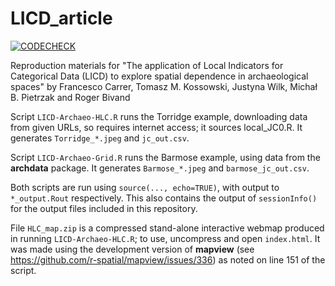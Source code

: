 # LICD_article

[![CODECHECK](https://codecheck.org.uk/img/codeworks-badge.svg)](https://zenodo.org/record/4279275)

Reproduction materials for "The application of Local Indicators for Categorical Data (LICD) to explore spatial dependence in archaeological spaces" by Francesco Carrer, Tomasz M. Kossowski, Justyna Wilk, Michał B. Pietrzak and Roger Bivand

Script `LICD-Archaeo-HLC.R` runs the Torridge example, downloading data from given URLs, so requires internet access; it sources local_JC0.R. It generates `Torridge_*.jpeg` and `jc_out.csv`.

Script `LICD-Archaeo-Grid.R` runs the Barmose example, using data from the **archdata** package. It generates `Barmose_*.jpeg` and `barmose_jc_out.csv`.

Both scripts are run using `source(..., echo=TRUE)`, with output to `*_output.Rout` respectively. This also contains the output  of `sessionInfo()` for the output files included in this repository.

File `HLC_map.zip` is a compressed stand-alone interactive webmap produced in running `LICD-Archaeo-HLC.R`; to use, uncompress and open `index.html`. It was made using the development version of **mapview** (see https://github.com/r-spatial/mapview/issues/336) as noted on line 151 of the script.
